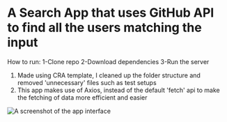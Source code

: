 # A Search App that uses GitHub API to find all the users matching the input
How to run:
1-Clone repo
2-Download dependencies
3-Run the server
1. Made using CRA template, I cleaned up the folder structure and removed 'unnecessary' files such as test setups
2. This app makes use of Axios, instead of the default 'fetch' api to make the fetching of data more efficient and easier

![A screenshot of the app interface](./screenshot.png)